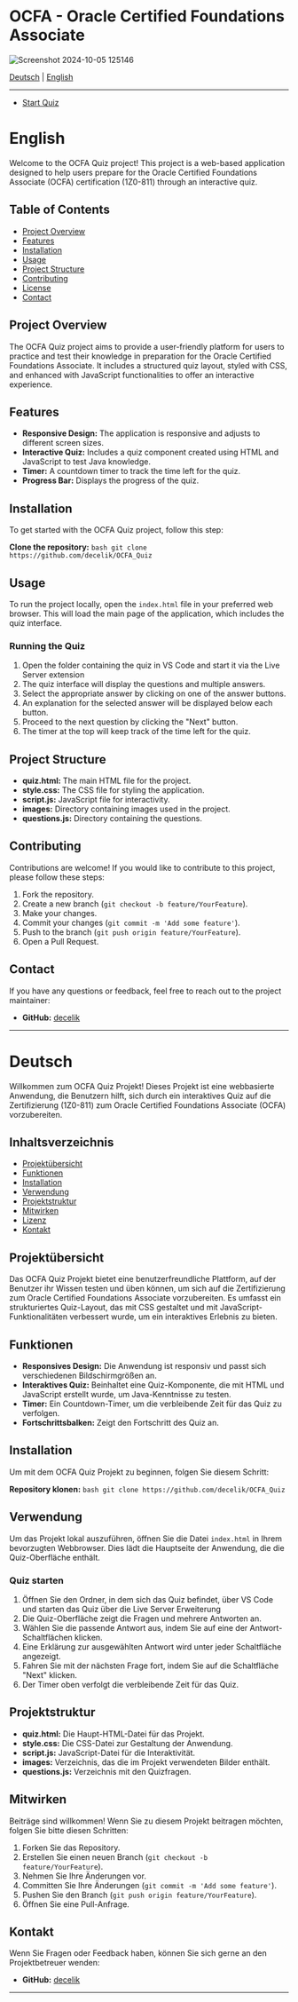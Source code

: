 # OCFA - Oracle Certified Foundations Associate



![Screenshot 2024-10-05 125146](https://github.com/user-attachments/assets/30b167bb-35e0-4f56-b8f9-8a1847dc275c)



[Deutsch](#deutsch) | [English](#english)

---

- [Start Quiz](https://github.com/decelik/OCFA_Quiz)



# English

Welcome to the OCFA Quiz project! This project is a web-based application designed to help users prepare for the Oracle Certified Foundations Associate (OCFA) certification (1Z0-811) through an interactive quiz.

## Table of Contents

- [Project Overview](#project-overview)
- [Features](#features)
- [Installation](#installation)
- [Usage](#usage)
- [Project Structure](#project-structure)
- [Contributing](#contributing)
- [License](#license)
- [Contact](#contact)

## Project Overview

The OCFA Quiz project aims to provide a user-friendly platform for users to practice and test their knowledge in preparation for the Oracle Certified Foundations Associate. It includes a structured quiz layout, styled with CSS, and enhanced with JavaScript functionalities to offer an interactive experience.

## Features

- **Responsive Design:** The application is responsive and adjusts to different screen sizes.
- **Interactive Quiz:** Includes a quiz component created using HTML and JavaScript to test Java knowledge.
- **Timer:** A countdown timer to track the time left for the quiz.
- **Progress Bar:** Displays the progress of the quiz.

## Installation

To get started with the OCFA Quiz project, follow this step:

**Clone the repository:**
    ```bash
    git clone https://github.com/decelik/OCFA_Quiz
    ```

## Usage

To run the project locally, open the `index.html` file in your preferred web browser. This will load the main page of the application, which includes the quiz interface.

### Running the Quiz

1. Open the folder containing the quiz in VS Code and start it via the Live Server extension
2. The quiz interface will display the questions and multiple answers.
3. Select the appropriate answer by clicking on one of the answer buttons.
4. An explanation for the selected answer will be displayed below each button.
5. Proceed to the next question by clicking the "Next" button.
6. The timer at the top will keep track of the time left for the quiz.

## Project Structure

- **quiz.html:** The main HTML file for the project.
- **style.css:** The CSS file for styling the application.
- **script.js:** JavaScript file for interactivity.
- **images:** Directory containing images used in the project.
- **questions.js:** Directory containing the questions.

## Contributing

Contributions are welcome! If you would like to contribute to this project, please follow these steps:

1. Fork the repository.
2. Create a new branch (`git checkout -b feature/YourFeature`).
3. Make your changes.
4. Commit your changes (`git commit -m 'Add some feature'`).
5. Push to the branch (`git push origin feature/YourFeature`).
6. Open a Pull Request.


## Contact

If you have any questions or feedback, feel free to reach out to the project maintainer:

- **GitHub:** [decelik](https://github.com/decelik/OCFA_Quiz)

---

# Deutsch

Willkommen zum OCFA Quiz Projekt! Dieses Projekt ist eine webbasierte Anwendung, die Benutzern hilft, sich durch ein interaktives Quiz auf die Zertifizierung (1Z0-811) zum Oracle Certified Foundations Associate (OCFA) vorzubereiten.

## Inhaltsverzeichnis

- [Projektübersicht](#projektübersicht)
- [Funktionen](#funktionen)
- [Installation](#installation)
- [Verwendung](#verwendung)
- [Projektstruktur](#projektstruktur)
- [Mitwirken](#mitwirken)
- [Lizenz](#lizenz)
- [Kontakt](#kontakt)

## Projektübersicht

Das OCFA Quiz Projekt bietet eine benutzerfreundliche Plattform, auf der Benutzer ihr Wissen testen und üben können, um sich auf die Zertifizierung zum Oracle Certified Foundations Associate vorzubereiten. Es umfasst ein strukturiertes Quiz-Layout, das mit CSS gestaltet und mit JavaScript-Funktionalitäten verbessert wurde, um ein interaktives Erlebnis zu bieten.

## Funktionen

- **Responsives Design:** Die Anwendung ist responsiv und passt sich verschiedenen Bildschirmgrößen an.
- **Interaktives Quiz:** Beinhaltet eine Quiz-Komponente, die mit HTML und JavaScript erstellt wurde, um Java-Kenntnisse zu testen.
- **Timer:** Ein Countdown-Timer, um die verbleibende Zeit für das Quiz zu verfolgen.
- **Fortschrittsbalken:** Zeigt den Fortschritt des Quiz an.

## Installation

Um mit dem OCFA Quiz Projekt zu beginnen, folgen Sie diesem Schritt:

**Repository klonen:**
    ```bash
    git clone https://github.com/decelik/OCFA_Quiz   ```


## Verwendung

Um das Projekt lokal auszuführen, öffnen Sie die Datei `index.html` in Ihrem bevorzugten Webbrowser. Dies lädt die Hauptseite der Anwendung, die die Quiz-Oberfläche enthält.

### Quiz starten

1. Öffnen Sie den Ordner, in dem sich das Quiz befindet, über VS Code und starten das Quiz über die Live Server Erweiterung
2. Die Quiz-Oberfläche zeigt die Fragen und mehrere Antworten an.
3. Wählen Sie die passende Antwort aus, indem Sie auf eine der Antwort-Schaltflächen klicken.
4. Eine Erklärung zur ausgewählten Antwort wird unter jeder Schaltfläche angezeigt.
5. Fahren Sie mit der nächsten Frage fort, indem Sie auf die Schaltfläche "Next" klicken.
6. Der Timer oben verfolgt die verbleibende Zeit für das Quiz.

## Projektstruktur

- **quiz.html:** Die Haupt-HTML-Datei für das Projekt.
- **style.css:** Die CSS-Datei zur Gestaltung der Anwendung.
- **script.js:** JavaScript-Datei für die Interaktivität.
- **images:** Verzeichnis, das die im Projekt verwendeten Bilder enthält.
- **questions.js:** Verzeichnis mit den Quizfragen.

## Mitwirken

Beiträge sind willkommen! Wenn Sie zu diesem Projekt beitragen möchten, folgen Sie bitte diesen Schritten:

1. Forken Sie das Repository.
2. Erstellen Sie einen neuen Branch (`git checkout -b feature/YourFeature`).
3. Nehmen Sie Ihre Änderungen vor.
4. Committen Sie Ihre Änderungen (`git commit -m 'Add some feature'`).
5. Pushen Sie den Branch (`git push origin feature/YourFeature`).
6. Öffnen Sie eine Pull-Anfrage.


## Kontakt

Wenn Sie Fragen oder Feedback haben, können Sie sich gerne an den Projektbetreuer wenden:

- **GitHub:** [decelik](https://github.com/decelik/OCFA_Quiz)

---

